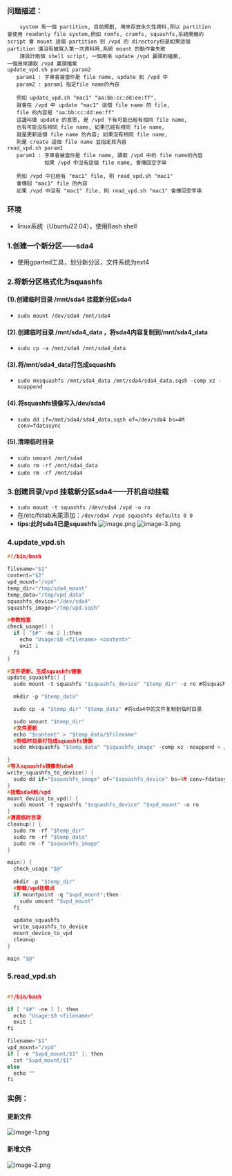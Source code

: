 
### 问题描述：
```
    system 有一個 partition, 目前規劃, 用來存放永久性資料,所以 partition 
會使用 readonly file system,例如 romfs, cramfs, squashfs,系統開機的
script 會 mount 這個 partition 到 /vpd 的 directory但是如果這個 
partition 還沒有被寫入第一次資料時,系統 mount 的動作會失敗
    請設計兩個 shell script, 一個用來 update /vpd 裏頭的檔案,
一個用來讀取 /vpd 裏頭檔案
update_vpd.sh param1 param2
   param1 : 字串會被當作是 file name, update 到 /vpd 中
   param2 : param1 指定file name的內容
   
   例如 update_vpd.sh "mac1" "aa:bb:cc:dd:ee:ff",
   就會在 /vpd 中 update "mac1" 這個 file name 的 file,
   file 的內容是 "aa:bb:cc:dd:ee:ff"
   這邊叫做 update 的意思, 是 /vpd 下有可能已經有相同 file name,
   也有可能沒有相同 file name, 如果已經有相同 file name,
   就是更新這個 file name 的內容; 如果沒有相同 file name,
   則是 create 這個 file name 並指定其內容
read_vpd.sh param1
   param1 : 字串會被當作是 file name, 讀取 /vpd 中的 file name的內容
            如果 /vpd 中沒有這個 file name, 會傳回空字串
                             
   例如 /vpd 中已經有 "mac1" file, 則 read_vpd.sh "mac1"
   會傳回 "mac1" file 的內容
   如果 /vpd 中沒有 "mac1" file, 則 read_vpd.sh "mac1" 會傳回空字串
```


### 环境
- linux系统（Ubuntu22.04），使用Bash shell
### 1.创建一个新分区——sda4
- 使用gparted工具，划分新分区，文件系统为ext4
### 2.将新分区格式化为squashfs
#### (1).创建临时目录 /mnt/sda4 挂载新分区sda4
- `sudo mount /dev/sda4 /mnt/sda4`
#### (2).创建临时目录 /mnt/sda4_data ，将sda4内容复制到/mnt/sda4_data
- `sudo cp -a /mnt/sda4 /mnt/sda4_data`
#### (3).将/mnt/sda4_data打包成squashfs
- `sudo mksquashfs /mnt/sda4_data /mnt/sda4/sda4_data.sqsh -comp xz -noappend`
#### (4).将squashfs镜像写入/dev/sda4
- `sudo dd if=/mnt/sda4/sda4_data.sqsh of=/dev/sda4 bs=4M conv=fdatasync`
#### (5).清理临时目录
- `sudo umount /mnt/sda4`
- `sudo rm -rf /mnt/sda4_data`
- `sudo rm -rf /mnt/sda4`
### 3.创建目录/vpd 挂载新分区sda4——开机自动挂载
- `sudo mount -t squashfs /dev/sda4 /vpd -o ro`
- 在/etc/fstab末尾添加：`/dev/sda4 /vpd squashfs defaults 0 0`
- **tips:此时sda4已是squashfs**
![image.png](https://img.picui.cn/free/2024/11/05/6729be37ad002.png)
![image-3.png](https://img.picui.cn/free/2024/11/05/6729be88bfbfd.png)
### 4.update_vpd.sh
```c
#!/bin/bash

filename="$1"
content="$2"
vpd_mount="/vpd"
temp_dir="/tmp/sda4_mount"   
temp_data="/tmp/vpd_data"
squashfs_device="/dev/sda4"
squashfs_image="/tmp/vpd.sqsh"

#参数检查
check_usage() {
  if [ "$#" -ne 2 ];then
    echo "Usage:$0 <filename> <content>"
    exit 1
  fi
}

#文件更新、生成squashfs镜像
update_squashfs() {
  sudo mount -t squashfs "$squashfs_device" "$temp_dir" -o ro #将squashfs镜像挂载到临时目录

  mkdir -p "$temp_data" 

  sudo cp -a "$temp_dir" "$temp_data" #将sda4中的文件复制到临时目录

  sudo umount "$temp_dir"
  #文件更新
  echo "$content" > "$temp_data/$filename"
  #将临时目录打包成squashfs镜像
  sudo mksquashfs "$temp_data" "$squashfs_image" -comp xz -noappend > /dev/null 2>&1

}
#写入squashfs镜像到sda4
write_squashfs_to_device() {
  sudo dd if="$squashfs_image" of="$squashfs_device" bs=4M conv=fdatasync > /dev/null 2>&1
}
#挂载sda4到/vpd
mount_device_to_vpd() {
  sudo mount -t squashfs "$squashfs_device" "$vpd_mount" -o ro
}
#清理临时目录
cleanup() {
  sudo rm -rf "$temp_dir" 
  sudo rm -rf "$temp_data"
  sudo rm -f "$squashfs_image"
}

main() {
  check_usage "$@"
  
  mkdir -p "$temp_dir"
  #卸载/vpd挂载点
  if mountpoint -q "$vpd_mount";then
    sudo umount "$vpd_mount"
  fi
  
  update_squashfs 
  write_squashfs_to_device
  mount_device_to_vpd
  cleanup
}

main "$@"
```
### 5.read_vpd.sh
```c

#!/bin/bash

if [ "$#" -ne 1 ]; then
  echo "Usage:$0 <filename>"
  exit 1
fi

filename="$1"
vpd_mount="/vpd"
if [ -e "$vpd_mount/$1" ]; then
  cat "$vpd_mount/$1"
else
  echo ""
fi
```
### 实例：
#### 更新文件
![image-1.png](https://img.picui.cn/free/2024/11/05/6729be608d611.png)
#### 新增文件
![image-2.png](https://img.picui.cn/free/2024/11/05/6729be7959d70.png)










